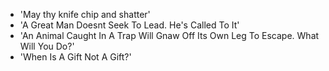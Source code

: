 - 'May thy knife chip and shatter'
- 'A Great Man Doesnt Seek To Lead. He's Called To It'
- 'An Animal Caught In A Trap Will Gnaw Off Its Own Leg To Escape. What Will You Do?'
- 'When Is A Gift Not A Gift?'